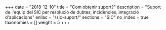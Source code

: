 +++
date        = "2018-12-10"
title       = "Com obtenir suport?"
description = "Suport de l'equip del SIC per resolució de dubtes, incidències, integració d'aplicacions"
enllac		= "/sic-suport/"
sections    = "SIC"
no_index 	= true
taxonomies  = []
weight 		= 5
+++
